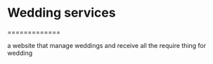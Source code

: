 # Wedding services
=============

a website that manage weddings and receive all the require thing for wedding

